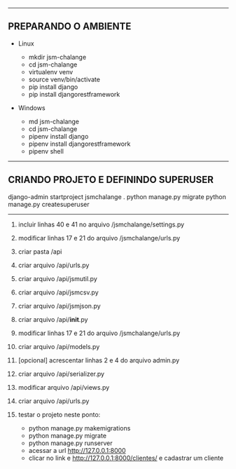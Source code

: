 ------------------------------------------------------------
PREPARANDO O AMBIENTE
------------------------------------------------------------

- Linux

    * mkdir jsm-chalange
    * cd jsm-chalange
    * virtualenv venv
    * source venv/bin/activate
    * pip install django
    * pip install djangorestframework

- Windows

    * md jsm-chalange
    * cd jsm-chalange
    * pipenv install django
    * pipenv install djangorestframework
    * pipenv shell

------------------------------------------------------------
CRIANDO PROJETO E DEFININDO SUPERUSER
------------------------------------------------------------

django-admin startproject jsmchalange .
python manage.py migrate
python manage.py createsuperuser

------------------------------------------------------------

1) incluir linhas 40 e 41 no arquivo /jsmchalange/settings.py
2) modificar linhas 17 e 21 do arquivo /jsmchalange/urls.py
3) criar pasta /api
4) criar arquivo /api/urls.py
5) criar arquivo /api/jsmutil.py
6) criar arquivo /api/jsmcsv.py
7) criar arquivo /api/jsmjson.py
8) criar arquivo /api/__init__.py











2) modificar linhas 17 e 21 do arquivo /jsmchalange/urls.py
3) criar arquivo /api/models.py
4) [opcional] acrescentar linhas 2 e 4 do arquivo admin.py
5) criar arquivo /api/serializer.py
6) modificar arquivo /api/views.py
7) criar arquivo /api/urls.py
8) testar o projeto neste ponto: 
   - python manage.py makemigrations
   - python manage.py migrate
   - python manage.py runserver
   - acessar a url http://127.0.0.1:8000   
   - clicar no link e http://127.0.0.1:8000/clientes/ e cadastrar um cliente
   